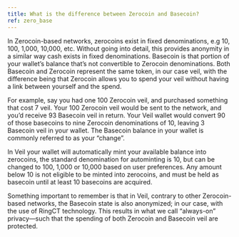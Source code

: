 ```yaml
---
title: What is the difference between Zerocoin and Basecoin?
ref: zero_base
---
```

In Zerocoin-based networks, zerocoins exist in fixed denominations, e.g 10, 100, 1,000, 10,000, etc. Without going into detail, this provides anonymity in a similar way cash exists in fixed denominations. Basecoin is that portion of your wallet’s balance that’s not convertible to Zerocoin denominations. Both Basecoin and Zerocoin represent the same token, in our case veil, with the difference being that Zerocoin allows you to spend your veil without having a link between yourself and the spend.

For example, say you had one 100 Zerocoin veil, and purchased something that cost 7 veil. Your 100 Zerocoin veil would be sent to the network, and you’d receive 93 Basecoin veil in return. Your Veil wallet would convert 90 of those basecoins to nine Zerocoin denominations of 10, leaving 3 Basecoin veil in your wallet. The Basecoin balance in your wallet is commonly referred to as your “change”.

In Veil your wallet will automatically mint your available balance into zerocoins, the standard denomination for autominting is 10, but can be changed to 100, 1,000 or 10,000 based on user preferences. Any amount below 10 is not eligible to be minted into zerocoins, and must be held as basecoin until at least 10 basecoins are acquired.

Something important to remember is that in Veil, contrary to other Zerocoin-based networks, the Basecoin state is also anonymized; in our case, with the use of RingCT technology. This results in what we call “always-on” privacy—such that the spending of both Zerocoin and Basecoin veil are protected.